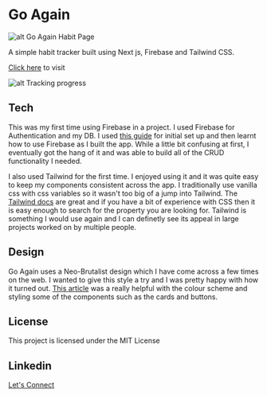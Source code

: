 # Go Again

![alt Go Again Habit Page](https://res.cloudinary.com/dbyprqeyc/image/upload/v1691700027/Go%20Again/Screenshot_2023-08-11_at_8.38.32_AM_vpzu2y.jpg)

A simple habit tracker built using Next js, Firebase and Tailwind CSS.

[Click here](https://habit-tracker-next.vercel.app/) to visit

![alt Tracking progress](https://res.cloudinary.com/dbyprqeyc/image/upload/v1691700058/Go%20Again/Screenshot_2023-08-11_at_8.40.44_AM_lmfivw.jpg)

## Tech

This was my first time using Firebase in a project. I used Firebase for Authentication and my DB.
I used [this guide](https://www.freecodecamp.org/news/create-full-stack-app-with-nextjs13-and-firebase/) for initial set up and then learnt how to use Firebase as I built the app.
While a little bit confusing at first, I eventually got the hang of it and was able to build all of the CRUD functionality I needed.

I also used Tailwind for the first time. I enjoyed using it and it was quite easy to keep my components consistent across the app.
I traditionally use vanilla css with css variables so it wasn't too big of a jump into Tailwind. The [Tailwind docs](https://tailwindcss.com/docs/installation) are great and if you have a bit of experience with CSS then it is easy enough to search for the property you are looking for.
Tailwind is something I would use again and I can definetly see its appeal in large projects worked on by multiple people.

## Design

Go Again uses a Neo-Brutalist design which I have come across a few times on the web.
I wanted to give this style a try and I was pretty happy with how it turned out.
[This article](https://bootcamp.uxdesign.cc/how-can-i-design-in-the-neo-brutalism-style-d85c458042de) was a really helpful with the colour scheme and styling some of the components such as the cards and buttons.

## License

This project is licensed under the MIT License

## Linkedin

[Let's Connect](https://www.linkedin.com/in/oscar-harron-87228a164/)
